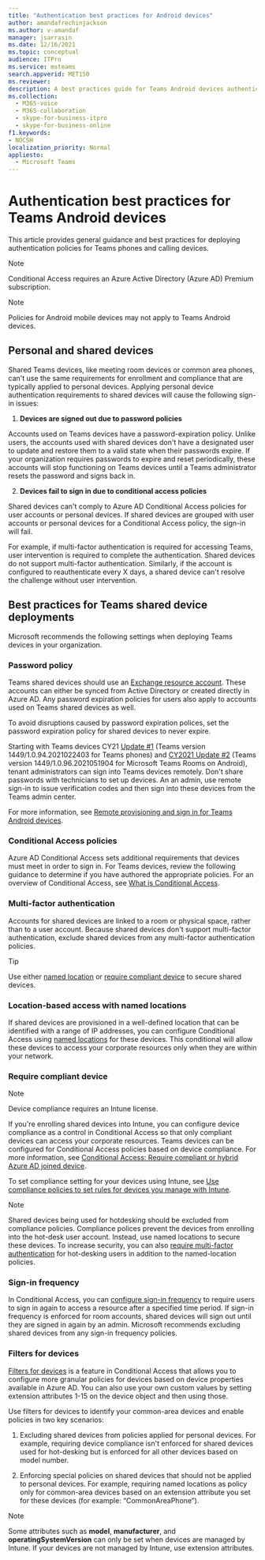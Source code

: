 ```yaml
---
title: "Authentication best practices for Android devices"
author: amandafrechinjackson
ms.author: v-amandaf
manager: jsarrasin
ms.date: 12/16/2021
ms.topic: conceptual
audience: ITPro
ms.service: msteams
search.appverid: MET150 
ms.reviewer: 
description: A best practices guide for Teams Android devices authentication.
ms.collection: 
  - M365-voice
  - M365-collaboration
  - skype-for-business-itpro
  - skype-for-business-online
f1.keywords:
- NOCSH
localization_priority: Normal
appliesto: 
  - Microsoft Teams
---
```


# Authentication best practices for Teams Android devices

This article provides general guidance and best practices for deploying authentication policies for Teams phones and calling devices.

>[!NOTE]
>Conditional Access requires an Azure Active Directory (Azure AD) Premium subscription.

>[!NOTE]
>Policies for Android mobile devices may not apply to Teams Android devices.


## Personal and shared devices

Shared Teams devices, like meeting room devices or common area phones, can't use the same requirements for enrollment and compliance that are typically applied to personal devices. Applying personal device authentication requirements to shared devices will cause the following sign-in issues:

1.  **Devices are signed out due to password policies**

Accounts used on Teams devices have a password-expiration policy. Unlike users, the accounts used with shared devices don't have a designated user to update and restore them to a valid state when their passwords expire. If your organization requires passwords to expire and reset periodically, these accounts will stop functioning on Teams devices until a Teams administrator resets the password and signs back in.

2.  **Devices fail to sign in due to conditional access policies**

Shared devices can't comply to Azure AD Conditional Access policies for user accounts or personal devices. If shared devices are grouped with user accounts or personal devices for a Conditional Access policy, the sign-in will fail.

For example, if multi-factor authentication is required for accessing Teams, user intervention is required to complete the  authentication. Shared devices do not support multi-factor authentication. Similarly, if the account is configured to reauthenticate every X days, a shared device can't resolve the challenge without user intervention.

## Best practices for Teams shared device deployments

Microsoft recommends the following settings when deploying Teams devices in your organization.

### **Password policy**

Teams shared devices should use an [Exchange resource account](/exchange/recipients-in-exchange-online/manage-resource-mailboxes). These accounts can either be synced from Active Directory or created directly in Azure AD. Any password expiration policies for users also apply to accounts used on Teams shared devices as well.

To avoid disruptions caused by password expiration polices, set the password expiration policy for shared devices to never expire.

Starting with Teams devices CY21 [Update #1](https://support.microsoft.com/office/what-s-new-in-microsoft-teams-devices-eabf4d81-acdd-4b23-afa1-9ee47bb7c5e2#ID0EBD=Desk_phones) (Teams version 1449/1.0.94.2021022403 for Teams phones) and [CY2021 Update #2](https://support.microsoft.com/office/what-s-new-in-microsoft-teams-devices-eabf4d81-acdd-4b23-afa1-9ee47bb7c5e2#ID0EBD=Teams_Rooms_on_Android) (Teams version 1449/1.0.96.2021051904 for Microsoft Teams Rooms on Android), tenant administrators can sign into Teams devices remotely. Don't share passwords with technicians to set up devices. An an admin, use remote sign-in to issue verification codes and then sign into these devices from the Teams admin center.

For more information, see [Remote provisioning and sign in for Teams Android devices](/MicrosoftTeams/devices/remote-provision-remote-login). 

### **Conditional Access policies**

Azure AD Conditional Access sets additional requirements that devices must meet in order to sign in. For Teams devices, review the following guidance to determine if you have authored the appropriate policies. For an overview of Conditional Access, see [What is Conditional Access](/azure/active-directory/conditional-access/overview).

### Multi-factor authentication

Accounts for shared devices are linked to a room or physical space, rather than to a user account. Because shared devices don't support multi-factor authentication, exclude shared devices from any multi-factor authentication policies.

>[!TIP]
>Use either [named location](/azure/active-directory/conditional-access/location-condition) or [require compliant device](/azure/active-directory/conditional-access/howto-conditional-access-policy-compliant-device) to secure shared devices.

### Location-based access with named locations

If shared devices are provisioned in a well-defined location that can be identified with a range of IP addresses, you can configure Conditional Access using [named locations](/azure/active-directory/conditional-access/location-condition) for these devices. This conditional will allow these devices to access your corporate resources only when they are within your network.

### Require compliant device

>[!NOTE]
>Device compliance requires an Intune license.

If you're enrolling shared devices into Intune, you can configure device compliance as a control in Conditional Access so that only compliant devices can access your corporate resources. Teams devices can be configured for Conditional Access policies based on device compliance. For more information, see [Conditional Access: Require compliant or hybrid Azure AD joined device](/azure/active-directory/conditional-access/howto-conditional-access-policy-compliant-device).

To set compliance setting for your devices using Intune, see [Use compliance policies to set rules for devices you manage with Intune](/intune/protect/device-compliance-get-started).

>[!NOTE]
> Shared devices being used for hotdesking should be excluded from compliance policies. Compliance polices prevent the devices from enrolling into the hot-desk user account. Instead, use named locations to secure these devices.
> To increase security, you can also [require multi-factor authentication](/azure/active-directory/authentication/tutorial-enable-azure-mfa) for hot-desking users in addition to the named-location policies.

### Sign-in frequency

In Conditional Access, you can [configure sign-in frequency](/azure/active-directory/conditional-access/howto-conditional-access-session-lifetime#user-sign-in-frequency) to require users to sign in again to access a resource after a specified time period. If sign-in frequency is enforced for room accounts, shared devices will sign out until they are signed in again by an admin. Microsoft recommends excluding shared devices from any sign-in frequency policies.

### Filters for devices

[Filters for devices](/azure/active-directory/conditional-access/concept-condition-filters-for-devices) is a feature in Conditional Access that allows you to configure more granular policies for devices based on device properties available in Azure AD. You can also use your own custom values by setting extension attributes 1-15 on the device object and then using those.

Use filters for devices to identify your common-area devices and enable policies in two key scenarios:

1.  Excluding shared devices from policies applied for personal devices. For example, requiring device compliance isn't enforced for shared devices used for hot-desking but is enforced for all other devices based on model number.

2.  Enforcing special policies on shared devices that should not be applied to personal devices. For example, requiring named locations as policy only for common-area devices based on an extension attribute you set for these devices (for example: “CommonAreaPhone”).

>[!NOTE] 
> Some attributes such as **model**, **manufacturer**, and **operatingSystemVersion** can only be set when devices are managed by Intune. If your devices are not managed by Intune, use extension attributes.